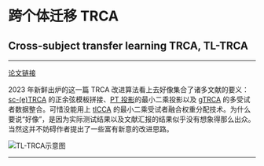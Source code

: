 # 跨个体迁移 TRCA
## Cross-subject transfer learning TRCA, TL-TRCA
***

[论文链接][TL-TRCA]

2023 年新鲜出炉的这一篇 TRCA 改进算法看上去好像集合了诸多文献的要义：[sc-(e)TRCA][ref1] 的正余弦模板拼接、[PT 投影][ref2]的最小二乘投影以及 [gTRCA][ref3] 的多受试者数据整合。可惜没能用上 [tlCCA][ref3] 的最小二乘受试者融合权重分配技术。为什么要说“好像”，是因为实际测试结果以及文献汇报的结果似乎没有想象得那么出众。当然这并不妨碍作者提出了一些富有新意的改进思路。

![TL-TRCA示意图](TL-TRCA.png)



***

[TL-TRCA]: https://ieeexplore.ieee.org/document/10057002/
[ref1]: https://iopscience.iop.org/article/10.1088/1741-2552/abfdfa
[ref2]: https://iopscience.iop.org/article/10.1088/1741-2552/abcb6e
[ref3]: http://www.nature.com/articles/s41598-019-56962-2

